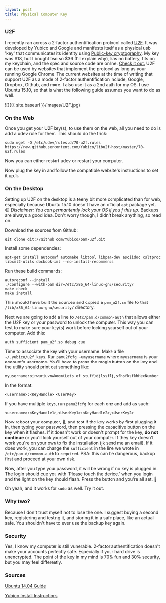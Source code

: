 ```yaml
---
layout: post
title: Physical Computer Key
---
```



### U2F

I recently ran across a 2-factor authentification protocol called [U2F](https://en.wikipedia.org/wiki/Universal_2nd_Factor). It was developed by Yubico and Google and manifests itself as a physical usb 'key'
that communicates its identity using [Public-key cryptography](https://en.wikipedia.org/wiki/Public-key_cryptography). My key was $18, but I bought two so $36 (I'll explain why), has no battery, fits on my keychain,
and the spec and source code are online. [Check it out.](https://www.yubico.com/products/yubikey-hardware/)
U2F can be used by websites that implement
the protocol as long as your running Google Chrome. The current websites at the time of
writing that support U2F as a mode of 2-factor authentification include,
Google, Dropbox, Github, and more. I also use it as a 2nd auth for my OS. I use
Ubuntu 15.10, so that is what the following guide assumes you want to do as
well.

![]({{ site.baseurl }}/images/U2F.jpg)

### On the Web

Once you get your U2F key(s), to use them on the web, all you need to do is add
a udev rule for them. This should do the trick:

~~~
sudo wget -O /etc/udev/rules.d/70-u2f.rules https://raw.githubusercontent.com/Yubico/libu2f-host/master/70-u2f.rules
~~~~~~~~

Now you can either restart udev or restart your computer.

Now plug the key in and follow the compatible website's instructions to set it
up.:boom:

### On the Desktop

Setting up U2F on the desktop is a teeny bit more complicated than for web,
especially because Ubuntu 15.10 doesn't have an official `apt` package yet.
:frowning: _Disclaimer: You can permantently lock your OS if you f this up._
Backups are always a good idea. Don't worry though, I didn't break anything, so read on.

Download the sources from Github:

~~~
git clone git://github.com/Yubico/pam-u2f.git
~~~

Install some dependencies:

~~~
apt-get install autoconf automake libtool libpam-dev asciidoc xsltproc libxml2-utils docbook-xml --no-install-recommends
~~~

Run these build commands:

~~~
autoreconf --install
./configure --with-pam-dir=/etc/x86_64-linux-gnu/security/
make check
make install
~~~

This should have built the sources and copied a `pam_u2f.so` file to that
`/lib/x86_64-linux-gnu/security/` directory.

Next we are going to add a line to `/etc/pam.d/common-auth` that allows either the U2F key
or your password to unlock the computer. This way you can test to make sure
your key(s) work before locking yourself out of your computer. Add this:

~~~
auth sufficient pam_u2f.so debug cue
~~~

Time to associate the key with your username. Make a file
`~/.yubico/u2f_keys`. Run `pamu2fcfg -umyusername` where `myusername` is your
account's username. You'll have to press the magic button on the key and the
utility should print out something like:

~~~
myusername:oirwuriuvnwboom(Lots of stuff)djlssflj,sfhsfksfkhHexNumber
~~~

In the format:

~~~
<username>:<KeyHandle>,<UserKey>
~~~

If you have multiple keys, run `pamu2fcfg` for each one and add as such:

~~~
<username>:<KeyHandle1>,<UserKey1>:<KeyHandle2>,<UserKey2>
~~~

Now reboot your computer, :pray:, and test if the key works by first plugging it in,
then typing your password, then pressing the capacitive
button on the key when it flashes. If it doesn't work or doesn't prompt for the key, __do not continue__ or you'll lock yourself out of your computer. If they key doesn't work you're on your own to fix the installation (jk send me an
email). If it does work, you can change the `sufficient` in the line we wrote
in `/etc/pam.d/common-auth` to `required`. PSA: this can be dangerous, backup first and proceed at
your own risk.

Now, after you type your password, it will be wrong if no key is plugged in.
The login should cue you with 'Please touch the device.' when you login and the
light on the key should flash. Press the button and you're all set. :clap:

Oh yeah, and it works for `sudo` as well. Try it out.

### Why two?

Because I don't trust myself not to lose the one. I suggest buying a second
key, registering and testing it, and storing it in a safe place, like an actual
safe. You shouldn't have to ever use the backup key again.

### Security

Yes, I know my computer is still vunerable. 2-factor authentification doesn't
make your accounts perfectly safe. Especially if your hard drive is
unencrypted. The point of the key in my mind is 70% fun and 30% security, but
you may feel differently.

### Sources

[Ubuntu 14.04 Guide](https://seabre.github.io/blog/2015/10/17/local-two-factor-authentication-with-u2f-on-ubuntu-14-dot-04/)

[Yubico Install Instructions](https://developers.yubico.com/pam-u2f/)
